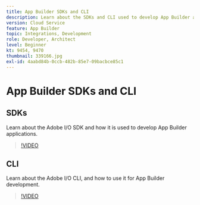 ```yaml
---
title: App Builder SDKs and CLI
description: Learn about the SDKs and CLI used to develop App Builder applications.
version: Cloud Service
feature: App Builder
topic: Integrations, Development
role: Developer, Architect
level: Beginner
kt: 9454, 9470
thumbnail: 339166.jpg
exl-id: 4aabd84b-0ccb-482b-85e7-09bacbce85c1
---
```

# App Builder SDKs and CLI

## SDKs

Learn about the Adobe I/O SDK and how it is used to develop App Builder applications.

>[!VIDEO](https://video.tv.adobe.com/v/339166/?quality=12&learn=on)

## CLI

Learn about the Adobe I/O CLI, and how to use it for App Builder development.

>[!VIDEO](https://video.tv.adobe.com/v/339167/?quality=12&learn=on)
